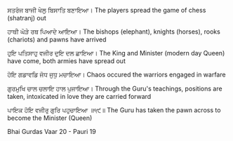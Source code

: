 ਸਤਰੰਜ ਬਾਜੀ ਖੇਲੁ ਬਿਸਾਤਿ ਬਣਾਇਆ।
The players spread the game of chess (shatranj) out 

ਹਾਥੀ ਘੋੜੇ ਰਥ ਪਿਆਦੇ ਆਇਆ।
The bishops (elephant), knights (horses), rooks (chariots) and pawns have arrived

ਹੁਇ ਪਤਿਸਾਹੁ ਵਜੀਰ ਦੁਇ ਦਲ ਛਾਇਆ।
The King and Minister (modern day Queen) have come, both armies have spread out

ਹੋਇ ਗਡਾਵਡਿ ਜੋਧ ਜੁਧੁ ਮਚਾਇਆ।
Chaos occured the warriors engaged in warfare 

ਗੁਰਮੁਖਿ ਚਾਲ ਚਲਾਇ ਹਾਲ ਪੁਜਾਇਆ।
Through the Guru's teachings, positions are taken, 
intoxicated in love they are carried forward

ਪਾਇਕ ਹੋਇ ਵਜੀਰੁ ਗੁਰਿ ਪਹੁਚਾਇਆ ॥੧੯॥
The Guru has taken the pawn across to become the Minister (Queen)

Bhai Gurdas 
Vaar 20 - Pauri 19
